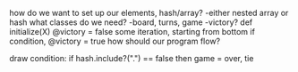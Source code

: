 how do we want to set up our elements, hash/array?
  -either nested array or hash
what classes do we need?
  -board, turns, game
  -victory?
    def initialize(X)
      @victory = false
      some iteration, starting from bottom
      if condition, @victory = true
how should our program flow?

draw condition: if hash.include?(".") == false then game = over, tie